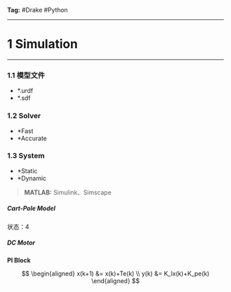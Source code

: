 
**Tag:** #Drake #Python

---
# 1 Simulation
---
### 1.1 模型文件
* *.urdf
* *.sdf

### 1.2 Solver
* *Fast
* *Accurate

### 1.3 System
* *Static
* *Dynamic
   
>**MATLAB:** Simulink、Simscape

##### Cart-Pole Model
状态：4

##### DC Motor
**PI Block**

$$
\begin{aligned}
x(k+1) &= x(k)+Te(k) \\
y(k) &= K_Ix(k)+K_pe(k)
\end{aligned}
$$


